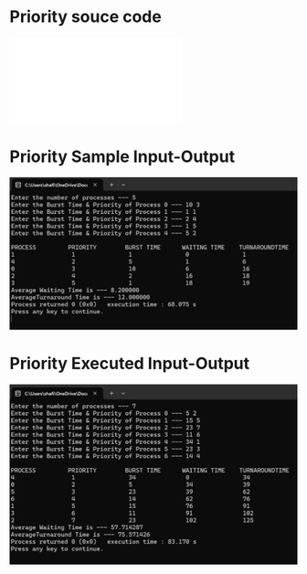 # Priority souce code
![Priority source code](Priority_583.c)

# Priority Sample Input-Output
![Priority Sample Input-Output](Priority_IO_583.png)

# Priority Executed Input-Output
![Priority Executed Input-Output](Priority_EO_583.png)
